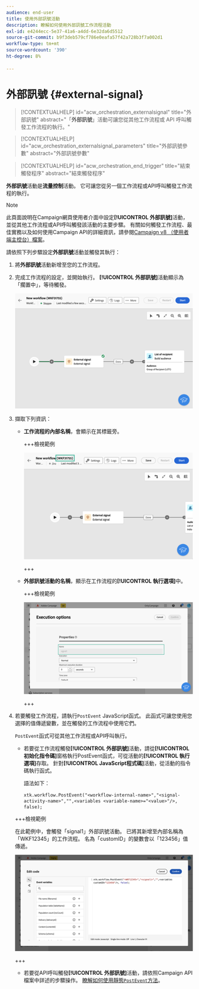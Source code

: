 ```yaml
---
audience: end-user
title: 使用外部訊號活動
description: 瞭解如何使用外部訊號工作流程活動
exl-id: e4244ecc-5e37-41a6-a4dd-6e32da6d5512
source-git-commit: b9f3deb579cf786e0eafa57f42a728b3f7a002d1
workflow-type: tm+mt
source-wordcount: '390'
ht-degree: 8%

---
```


# 外部訊號 {#external-signal}

<!--External Signal End-->

>[!CONTEXTUALHELP]
>id="acw_orchestration_externalsignal"
>title="外部訊號"
>abstract="「**外部訊號**」活動可讓您從其他工作流程或 API 呼叫觸發工作流程的執行。"

>[!CONTEXTUALHELP]
>id="acw_orchestration_externalsignal_parameters"
>title="外部訊號參數"
>abstract="外部訊號參數"

>[!CONTEXTUALHELP]
>id="acw_orchestration_end_trigger"
>title="結束觸發程序"
>abstract="結束觸發程序"

**外部訊號**&#x200B;活動是&#x200B;**流量控制**&#x200B;活動。 它可讓您從另一個工作流程或API呼叫觸發工作流程的執行。

>[!NOTE]
>
>此頁面說明在Campaign網頁使用者介面中設定&#x200B;**[!UICONTROL 外部訊號]**&#x200B;活動，並從其他工作流程或API呼叫觸發該活動的主要步驟。 有關如何觸發工作流程、最佳實務以及如何使用Campaign API的詳細資訊，請參閱[Campaign v8 （使用者端主控台）檔案](https://experienceleague.adobe.com/zh-hant/docs/campaign/automation/workflows/advanced-management/javascript-in-workflows#trigger-example)。

請依照下列步驟設定&#x200B;**外部訊號**&#x200B;活動並觸發其執行：

1. 將&#x200B;**外部訊號**&#x200B;活動新增至您的工作流程。

1. 完成工作流程的設定，並開始執行。 **[!UICONTROL 外部訊號]**&#x200B;活動顯示為「擱置中」，等待觸發。

   ![熒幕擷圖顯示處於擱置狀態的外部訊號活動。](../assets/external-signal-pending.png)

1. 擷取下列資訊：

   * **工作流程的內部名稱**，會顯示在其標籤旁。

     +++檢視範例

     ![熒幕擷圖在其標籤旁顯示工作流程的內部名稱。](../assets/external-signal-workflow-name.png)

     +++

   * **外部訊號活動的名稱**，顯示在工作流程的&#x200B;**[!UICONTROL 執行選項]**&#x200B;中。

     +++檢視範例

     ![熒幕擷圖顯示[執行]選項中的[外部訊號]活動名稱。](../assets/external-signal-name.png)

     +++

1. 若要觸發工作流程，請執行`PostEvent` JavaScript函式。 此函式可讓您使用您選擇的值傳遞變數，並在觸發的工作流程中使用它們。

   `PostEvent`函式可從其他工作流程或API呼叫執行。

   * 若要從工作流程觸發&#x200B;**[!UICONTROL 外部訊號]**&#x200B;活動，請從&#x200B;**[!UICONTROL 初始化指令碼]**&#x200B;窗格執行PostEvent函式，可從活動的&#x200B;**[!UICONTROL 執行選項]**&#x200B;存取。 針對&#x200B;**[!UICONTROL JavaScript程式碼]**&#x200B;活動，從活動的指令碼執行函式。

     語法如下：

     ```
     xtk.workflow.PostEvent("<workflow-internal-name>","<signal-activity-name>","",<variables <variable-name>="<value>"/>, false);
     ```

   +++檢視範例

   在此範例中，會觸發「signal1」外部訊號活動。 已將其新增至內部名稱為「WKF12345」的工作流程。 名為「customID」的變數會以「123456」值傳遞。

   ![熒幕擷圖顯示使用PostEvent函式觸發External Signal活動的範例。](../assets/external-signal-sample.png)

   +++

   * 若要從API呼叫觸發&#x200B;**[!UICONTROL 外部訊號]**&#x200B;活動，請依照Campaign API檔案中詳述的步驟操作。 [瞭解如何使用靜態`PostEvent`方法](https://experienceleague.adobe.com/developer/campaign-api/api/sm-workflow-PostEvent.html?lang=zh-Hant)。